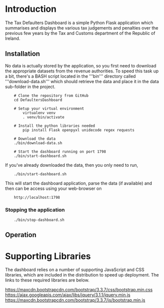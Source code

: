 # Introduction
The Tax Defaulters Dashboard is a simple Python Flask application which summarises and displays the various tax judgements and penalties 
over the previous few years by the Tax and Customs department of the Republic of Ireland. 

## Installation
No data is actually stored by the application, so you first need to download the appropriate datasets from the revenue authorities. To 
speed this task up a bit, there's a BASH script located in the '''bin''' directory called '''download-data.sh''' which should retrieve
the data and place it in the data sub-folder in the project. 


```
	# Clone the repository from GitHub
	cd DefaultersDashboard

	# Setup your virtual environment
        virtualenv venv
        . venv/bin/activate

	# Install the python libraries needed
        pip install Flask openpyxl unidecode regex requests

	# Download the data
	./bin/download-data.sh

	# Start the dashboard running on port 1798
	./bin/start-dashboard.sh
```

If you've already downloaded the data, then you only need to run, 

```
	./bin/start-dashboard.sh
```

This will start the dashboard application, parse the data (if available) and then can be access using your web-browser on 

```
	http://localhost:1798
```


### Stopping the application
```
	./bin/stop-dashboard.sh
```

## Operation


# Supporting Libraries
The dashboard relies on a number of supporting JavaScript and CSS libraries, which are included in the 
distribution to speed up deployment. The links to these required libraries are below. 

https://maxcdn.bootstrapcdn.com/bootstrap/3.3.7/css/bootstrap.min.css
https://ajax.googleapis.com/ajax/libs/jquery/3.1.1/jquery.min.js
https://maxcdn.bootstrapcdn.com/bootstrap/3.3.7/js/bootstrap.min.js

